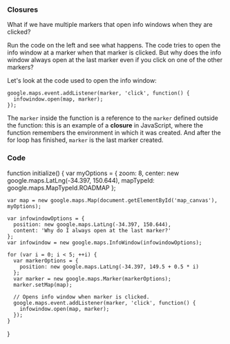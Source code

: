 ### Closures

What if we have multiple markers that open info windows when they are clicked?

Run the code on the left and see what happens. The code tries to open the info window at a marker when that marker is clicked. But why does the info window always open at the last marker even if you click on one of the other markers?

Let's look at the code used to open the info window:

    google.maps.event.addListener(marker, 'click', function() {
      infowindow.open(map, marker);
    });

The `marker` inside the function is a reference to the `marker` defined outside the function: this is an example of a **closure** in JavaScript, where the function remembers the environment in which it was created. And after the for loop has finished, `marker` is the last marker created.

### Code
function initialize() {
    var myOptions = {
      zoom: 8,
      center: new google.maps.LatLng(-34.397, 150.644),
      mapTypeId: google.maps.MapTypeId.ROADMAP
    };

    var map = new google.maps.Map(document.getElementById('map_canvas'), myOptions);

    var infowindowOptions = {
      position: new google.maps.LatLng(-34.397, 150.644),
      content: 'Why do I always open at the last marker?'
    };
    var infowindow = new google.maps.InfoWindow(infowindowOptions);

    for (var i = 0; i < 5; ++i) {
      var markerOptions = {
        position: new google.maps.LatLng(-34.397, 149.5 + 0.5 * i)
      };
      var marker = new google.maps.Marker(markerOptions);
      marker.setMap(map);

      // Opens info window when marker is clicked.
      google.maps.event.addListener(marker, 'click', function() {
        infowindow.open(map, marker);
      });
    }
}

